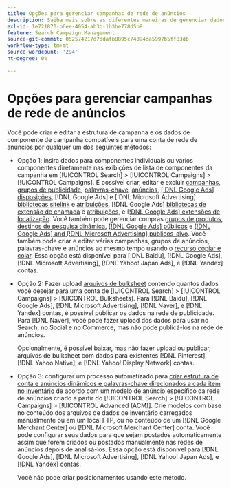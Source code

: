 ```yaml
---
title: Opções para gerenciar campanhas de rede de anúncios
description: Saiba mais sobre as diferentes maneiras de gerenciar dados para suas campanhas de rede de anúncios.
exl-id: 1e721870-b6ee-4054-ab3b-1b3be778d5b8
feature: Search Campaign Management
source-git-commit: 052574217d7ddafb8895c74094da5997b5ff83db
workflow-type: tm+mt
source-wordcount: '294'
ht-degree: 0%

---
```


# Opções para gerenciar campanhas de rede de anúncios

Você pode criar e editar a estrutura de campanha e os dados de componente de campanha compatíveis para uma conta de rede de anúncios por qualquer um dos seguintes métodos:

* Opção 1: insira dados para componentes individuais ou vários componentes diretamente nas exibições de lista de componentes da campanha em [!UICONTROL Search] > [!UICONTROL Campaigns] > [!UICONTROL Campaigns]. É possível criar, editar e excluir [campanhas](/help/search-social-commerce/campaign-management/campaigns/campaign-manage.md), [grupos de publicidade](/help/search-social-commerce/campaign-management/campaigns/ad-group-manage.md), [palavras-chave](/help/search-social-commerce/campaign-management/campaigns/keyword-manage.md), [anúncios](/help/search-social-commerce/campaign-management/campaigns/ad-manage.md), [[!DNL Google Ads] disposições](/help/search-social-commerce/campaign-management/campaigns/placement-manage.md), [!DNL Google Ads] e [!DNL Microsoft Advertising] [bibliotecas sitelink](/help/search-social-commerce/campaign-management/campaigns/sitelink-extension-manage.md) e [atribuições](/help/search-social-commerce/campaign-management/campaigns/sitelink-extension-associate.md), [!DNL Google Ads] [bibliotecas de extensão de chamada](/help/search-social-commerce/campaign-management/campaigns/callout-extension-manage.md) e [atribuições](/help/search-social-commerce/campaign-management/campaigns/callout-extension-associate.md), e [[!DNL Google Ads] extensões de localização](/help/search-social-commerce/campaign-management/campaigns/location-extension-manage.md). Você também pode gerenciar compras [grupos de produtos](/help/search-social-commerce/campaign-management/campaigns/product-group-manage.md), [destinos de pesquisa dinâmica](/help/search-social-commerce/campaign-management/campaigns/dynamic-search-target-manage.md), [[!DNL Google Ads] públicos](/help/search-social-commerce/campaign-management/campaigns/audience-about.md) e [[!DNL Google Ads] and [!DNL Microsoft Advertising] públicos-alvo](/help/search-social-commerce/campaign-management/campaigns/audience-targets-manage.md). Você também pode criar e editar várias campanhas, grupos de anúncios, palavras-chave e anúncios ao mesmo tempo usando o [recurso copiar e colar](/help/search-social-commerce/campaign-management/campaigns/copy-paste.md). Essa opção está disponível para [!DNL Baidu], [!DNL Google Ads], [!DNL Microsoft Advertising], [!DNL Yahoo! Japan Ads], e [!DNL Yandex] contas.

* Opção 2: Fazer upload [arquivos de bulksheet](/help/search-social-commerce/campaign-management/bulksheets/bulksheet-about.md) contendo quantos dados você desejar para uma conta de [!UICONTROL Search] > [!UICONTROL Campaigns] > [!UICONTROL Bulksheets]. Para [!DNL Baidu], [!DNL Google Ads], [!DNL Microsoft Advertising], [!DNL Naver], e [!DNL Yandex] contas, é possível publicar os dados na rede de publicidade. Para [!DNL Naver], você pode fazer upload dos dados para usar no Search, no Social e no Commerce, mas não pode publicá-los na rede de anúncios.

  Opcionalmente, é possível baixar, mas não fazer upload ou publicar, arquivos de bulksheet com dados para existentes [!DNL Pinterest], [!DNL Yahoo Native], e [!DNL Yahoo! Display Network] contas.

* Opção 3: configurar um processo automatizado para [criar estrutura de conta e anúncios dinâmicos e palavras-chave direcionados a cada item no inventário](/help/search-social-commerce/campaign-management/inventory-feeds/inventory-feeds-about.md) de acordo com um modelo de anúncio específico da rede de anúncios criado a partir do [!UICONTROL Search] > [!UICONTROL Campaigns] > [!UICONTROL  Advanced (ACM)]. Crie modelos com base no conteúdo dos arquivos de dados de inventário carregados manualmente ou em um local FTP, ou no conteúdo de um [!DNL Google Merchant Center] ou [!DNL Microsoft Merchant Center] conta. Você pode configurar seus dados para que sejam postados automaticamente assim que forem criados ou postados manualmente nas redes de anúncios depois de analisá-los. Essa opção está disponível para [!DNL Google Ads], [!DNL Microsoft Advertising], [!DNL Yahoo! Japan Ads], e [!DNL Yandex] contas.

  Você não pode criar posicionamentos usando este método.
